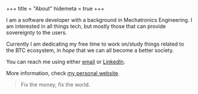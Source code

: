 +++
title = "About"
hidemeta = true
+++


I am a software developer with a background in Mechatronics Engineering. I am interested in all things tech, but mostly those
that can provide sovereignty to the users.

Currently I am dedicating my free time to work on/study things related to the BTC ecosystem, in *hope* that we can all become a better society.

You can reach me using either [email](mailto:guilospanck@protonmail.com) or [LinkedIn](https://www.linkedin.com/in/guilhermerpereira/).

More information, check [my personal website](https://guilospanck.github.io/me/).

> Fix the money, fix the world.
